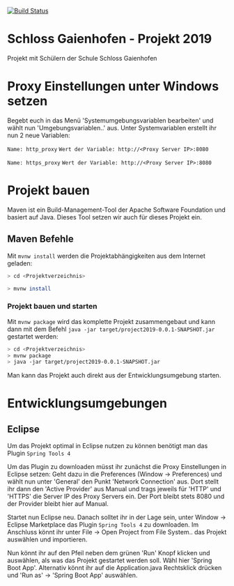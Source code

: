 [![Build Status](https://travis-ci.org/Sybit-Education/schloss-gaienhofen-projekt-2019.svg?branch=master)](https://travis-ci.org/Sybit-Education/schloss-gaienhofen-projekt-2019)


# Schloss Gaienhofen - Projekt 2019

Projekt mit Schülern der Schule Schloss Gaienhofen

# Proxy Einstellungen unter Windows setzen

Begebt euch in das Menü 'Systemumgebungsvariablen bearbeiten' und wählt nun 'Umgebungsvariablen..' aus.
Unter Systemvariablen erstellt ihr nun 2 neue Variablen: 

``Name: http_proxy``
``Wert der Variable: http://<Proxy Server IP>:8080`` 

``Name: https_proxy``
``Wert der Variable: http://<Proxy Server IP>:8080`` 


# Projekt bauen

Maven ist ein Build-Management-Tool der Apache Software Foundation und basiert auf Java. 
Dieses Tool setzen wir auch für dieses Projekt ein.

## Maven Befehle

Mit ```mvnw install``` werden die Projektabhängigkeiten aus dem Internet geladen:

```bash
> cd <Projektverzeichnis>

> mvnw install

```

### Projekt bauen und starten

Mit ```mvnw package``` wird das komplette Projekt zusammengebaut und kann dann
mit dem Befehl ```java -jar target/project2019-0.0.1-SNAPSHOT.jar``` gestartet werden:

```bash
> cd <Projektverzeichnis>
> mvnw package
> java -jar target/project2019-0.0.1-SNAPSHOT.jar

```

Man kann das Projekt auch direkt aus der Entwicklungsumgebung starten.

# Entwicklungsumgebungen

## Eclipse

Um das Projekt optimal in Eclipse nutzen zu können benötigt man das Plugin ```Spring Tools 4```

Um das Plugin zu downloaden müsst ihr zunächst die Proxy Einstellungen in Eclipse setzen: Geht dazu in die Preferences (Window -> Preferences)
und wählt nun unter 'General' den Punkt 'Network Connection' aus. Dort stellt ihr dann den 'Active Provider' aus Manual
und trags jeweils für 'HTTP' und 'HTTPS' die Server IP des Proxy Servers ein. Der Port bleibt stets 8080 und der Provider bleibt hier auf Manual.

Startet nun Eclipse neu. Danach solltet ihr in der Lage sein, unter Window -> Eclipse Marketplace das Plugin ```Spring Tools 4``` zu downloaden.
Im Anschluss könnt ihr unter File -> Open Project from File System.. das Projekt auswählen und importieren. 

Nun könnt ihr auf den Pfeil neben dem grünen 'Run' Knopf klicken und auswählen, als was das Projekt gestartet werden soll. Wähl hier 'Spring Boot App'.
Alternativ könnt ihr auf die Application.java Rechtsklick drücken und 'Run as' -> 'Spring Boot App' auswählen.





